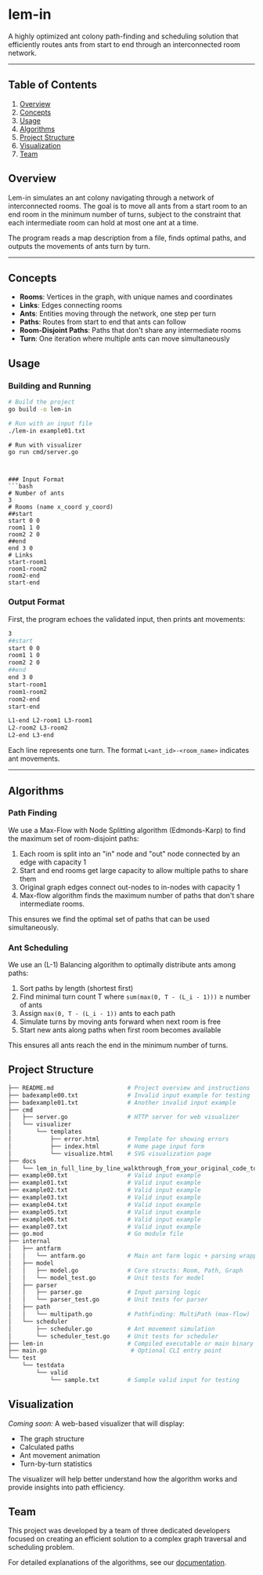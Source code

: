 # lem-in
A highly optimized ant colony path-finding and scheduling solution that efficiently routes ants from start to end through an interconnected room network.

---

## Table of Contents
1. [Overview](#overview)
2. [Concepts](#concepts)
3. [Usage](#usage)
4. [Algorithms](#algorithms)
5. [Project Structure](#structure)
6. [Visualization](#visualization)
7. [Team](#team)

<a id="overview"></a>
## Overview
Lem-in simulates an ant colony navigating through a network of interconnected rooms. The goal is to move all ants from a start room to an end room in the minimum number of turns, subject to the constraint that each intermediate room can hold at most one ant at a time.

The program reads a map description from a file, finds optimal paths, and outputs the movements of ants turn by turn.

---

<a id="concepts"></a>
## Concepts
* **Rooms**: Vertices in the graph, with unique names and coordinates
* **Links**: Edges connecting rooms
* **Ants**: Entities moving through the network, one step per turn
* **Paths**: Routes from start to end that ants can follow
* **Room-Disjoint Paths**: Paths that don't share any intermediate rooms
* **Turn**: One iteration where multiple ants can move simultaneously

<a id="#usage"></a>
## Usage
### Building and Running
```bash
# Build the project
go build -o lem-in

# Run with an input file
./lem-in example01.txt
```
```
# Run with visualizer
go run cmd/server.go



### Input Format
```bash
# Number of ants
3
# Rooms (name x_coord y_coord)
##start
start 0 0
room1 1 0
room2 2 0
##end
end 3 0
# Links
start-room1
room1-room2
room2-end
start-end
```

### Output Format
First, the program echoes the validated input, then prints ant movements:
```bash
3
##start
start 0 0
room1 1 0
room2 2 0
##end
end 3 0
start-room1
room1-room2
room2-end
start-end

L1-end L2-room1 L3-room1
L2-room2 L3-room2
L2-end L3-end
```

Each line represents one turn. The format `L<ant_id>-<room_name>` indicates ant movements.

---

## Algorithms
### Path Finding

We use a Max-Flow with Node Splitting algorithm (Edmonds-Karp) to find the maximum set of room-disjoint paths:

1. Each room is split into an "in" node and "out" node connected by an edge with capacity 1
2. Start and end rooms get large capacity to allow multiple paths to share them
3. Original graph edges connect out-nodes to in-nodes with capacity 1
4. Max-flow algorithm finds the maximum number of paths that don't share intermediate rooms.

This ensures we find the optimal set of paths that can be used simultaneously.

### Ant Scheduling

We use an (L-1) Balancing algorithm to optimally distribute ants among paths:

1. Sort paths by length (shortest first)
2. Find minimal turn count T where `sum(max(0, T - (L_i - 1)))` ≥ number of ants
3. Assign `max(0, T - (L_i - 1))` ants to each path
4. Simulate turns by moving ants forward when next room is free
5. Start new ants along paths when first room becomes available

This ensures all ants reach the end in the minimum number of turns.

## Project Structure

```bash
├── README.md                     # Project overview and instructions
├── badexample00.txt              # Invalid input example for testing
├── badexample01.txt              # Another invalid input example
├── cmd
│   ├── server.go                 # HTTP server for web visualizer
│   └── visualizer
│       └── templates
│           ├── error.html        # Template for showing errors
│           ├── index.html        # Home page input form
│           └── visualize.html    # SVG visualization page
├── docs
│   └── lem_in_full_line_by_line_walkthrough_from_your_original_code_to_the_final_passing_audit.md  # Detailed walkthrough
├── example00.txt                 # Valid input example
├── example01.txt                 # Valid input example
├── example02.txt                 # Valid input example
├── example03.txt                 # Valid input example
├── example04.txt                 # Valid input example
├── example05.txt                 # Valid input example
├── example06.txt                 # Valid input example
├── example07.txt                 # Valid input example
├── go.mod                        # Go module file
├── internal
│   ├── antfarm
│   │   └── antfarm.go            # Main ant farm logic + parsing wrapper
│   ├── model
│   │   ├── model.go              # Core structs: Room, Path, Graph
│   │   └── model_test.go         # Unit tests for model
│   ├── parser
│   │   ├── parser.go             # Input parsing logic
│   │   └── parser_test.go        # Unit tests for parser
│   ├── path
│   │   └── multipath.go          # Pathfinding: MultiPath (max-flow)
│   └── scheduler
│       ├── scheduler.go          # Ant movement simulation
│       └── scheduler_test.go     # Unit tests for scheduler
├── lem-in                        # Compiled executable or main binary
├── main.go                        # Optional CLI entry point
└── test
    └── testdata
        └── valid
            └── sample.txt        # Sample valid input for testing

```

## Visualization
*Coming soon:* A web-based visualizer that will display:

* The graph structure
* Calculated paths
* Ant movement animation
* Turn-by-turn statistics

The visualizer will help better understand how the algorithm works and provide insights into path efficiency.

## Team
This project was developed by a team of three dedicated developers focused on creating an efficient solution to a complex graph traversal and scheduling problem.

For detailed explanations of the algorithms, see our [documentation](docs/lem_in_full_line_by_line_walkthrough_from_your_original_code_to_the_final_passing_audit.md).